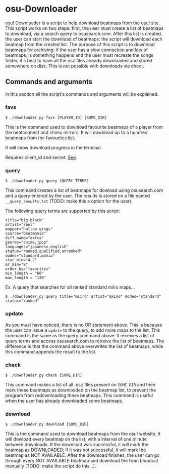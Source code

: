 # osu-Downloader

osu! Downloader is a script to help download beatmaps from the osu! site.
This script works on two steps: first, the user must create a list of
beatmaps to download, via a search query to osusearch.com. After this
list is created, the user can start the download of beatmaps: the script
will download each beatmap from the created list.
The purpose of this script is to download beatmaps for archiving: if the
user has a slow connection and lots of beatmaps, is something happens
and the user must recreate the songs folder, it's best to have all the
osz files already downloaded and stored somewhere on disk. This is not
possible with downloads via direct.

## Commands and arguments

In this section all the script's commands and arguments will be explained.

### favs

```
$ ./downloader.py favs [PLAYER_ID] [SOME_DIR]
```

This is the command used to download favourite beatmaps of a player from the beatconnect and chimu mirrors. It will download up to a hundred beatmaps from the favourites list.

It will show download progress in the terminal.

Requires client_id and secret. [See](https://osu.ppy.sh/home/account/edit#new-oauth-application).


### query

```
$ ./downloader.py query [QUERY_TERMS]
```

This command creates a list of beatmaps for dowload using osusearch.com
and a query entered by the user. The results is stored on a file named
`__query_results.txt` (TODO: make this a option for the user).

The following query terms are supported by this script:

```
title="big black"
artist="reol"
mapper="hollow wings"
source="beatmania"
diff_name="extra"
genres="anime,jpop"
languages="japanese,english"
status="ranked,qualified,unranked"
modes="standard,mania"
star_min="4.2"
ar_min="9"
order_by="favorites"
min_length = "60"
max_length = "120"
```

Ex: A query that searches for all ranked standard miiro maps...

```
$ ./downloader.py query title="miiro" artist="akino" modes="standard" status="ranked"
```

### update

As you must have noticed, there is no OR statement above. This is because the user
can issue a `update` to the query, to add more maps to the list. This command
is the same as the query command above: it receives a list of query terms and
access osusearch.com to retreive the list of beatmaps. The difference is that
the command above overwrites the list of beatmaps, while this command appends
the result to the list.

### check

```
$ ./downloader.py check [SOME_DIR]
```

This command makes a list of all .osz files present on `SOME_DIR` and then mark
these beatmaps as downloaded on the beatmap list, to prevent the program from
redownloading these beatmaps. This command is useful when the user has already 
downloaded some beatmaps.

### download

```
$ ./downloader.py download [SOME_DIR]
```

This is the command used to download beatmaps from the osu! website. It will dowload every beatmap on the list, with a interval of one minute between downloads. If the 
download was successful, it will mark the beatmap as DOWNLOADED; if it was not
successful, it will mark the beatmap as NOT AVAILABLE. After the download finishes,
the user can go through every NOT AVAILABLE beatmap and download the from
bloodcat manually (TODO: make the script do this...).
